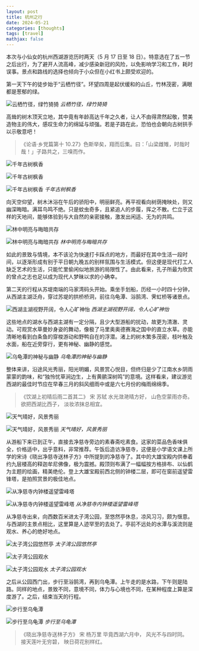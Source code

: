 ```yaml
---
layout: post
title: 杭州之行
date: 2024-05-21
categories: [thoughts]
tags: [travel]
mathjax: false
---
```


本次与小仙女的杭州西湖游览历时两天（5 月 17 日至 18 日）。特意选在了五一节之后出行，为了避开人流高峰，减少感染新冠的风险，以免影响学习和工作，耗时误事。景点和路线的选择也倾向于小众但在小红书上颇受欢迎的。

第一天下午的徒步始于“云栖竹径”。环望四周是起伏缓和的山丘，竹林茂密，满眼都是葱郁的绿。

![云栖竹径，绿竹猗猗](/figures/2024-05-17~18-杭州西湖/IMG_0779.JPG)
*云栖竹径，绿竹猗猗*

高耸的树木顶天立地，其中竟有年龄高达千年之久者，让人不由得肃然起敬，赞美造物主的伟大，感叹生命力的绵延与顽强。若是子路在此，恐怕也会朝向古树拱手以示敬意吧！

> 《论语·乡党篇第十 10.27》色斯举矣，翔而后集。曰：「山梁雌雉，时哉时哉！」子路共之，三嗅而作。


![千年古树枫香](/figures/2024-05-17~18-杭州西湖/IMG_0801.JPG)

![千年古树枫香](/figures/2024-05-17~18-杭州西湖/IMG_0802.JPG)

![千年古树枫香](/figures/2024-05-17~18-杭州西湖/IMG_0803.JPG)
*千年古树枫香*

向天空仰望，树木沐浴在午后的骄阳中，明丽鲜亮。再平视看向树荫掩映处，则又幽深晦暗。满耳鸟鸣不绝。只是蚊虫奇多，且紧追人的步履，挥之不散。伫立于这样的天地间，能够体验到与大自然的亲密接触，激发出闲适、无为的共鸣。

![林中明亮与晦暗共存](/figures/2024-05-17~18-杭州西湖/IMG_0762.JPG)

![林中明亮与晦暗共存](/figures/2024-05-17~18-杭州西湖/IMG_0783.JPG)
*林中明亮与晦暗共存*

如此的景致与情境，本不该沦为快速打卡踩点的地方，而最好在其中生活一段时间，以逐渐形成有别于平日朝九晚五的别样氛围与生活模式。但这便是现代打工人缺乏艺术的生活，只能忙里偷闲似地旅游的局限性了。由此看来，孔子所最为欣赏的曾点之志也足以成为现代人梦昧以求的小确幸。

第二天的行程从苏堤南端的马家湾码头开始。乘坐手划船，历经一小时四十分钟，从西湖主湖泛舟，穿过苏堤的拱桥桥洞，前往乌龟潭、浴鹄湾、霁虹桥等诸景点。

![西湖主湖视野开阔，令人心旷神怡](/figures/2024-05-17~18-杭州西湖/IMG_0834.JPG)
*西湖主湖视野开阔，令人心旷神怡*

这些地点的湖水与西湖主湖有一定分隔，且少大型游船的扰动，故更为清澈、灵动。可观赏水草曼妙身姿的舞动，像极了马里奥奥德赛海之国中的直立水草。亦能清晰地看到白条鱼的穿梭游动和野鸭自在的浮潜。渚上的树木繁多茂密，枝叶触及水面，船在近旁穿行，更有神秘、幽静的感觉。

![乌龟潭的神秘与幽静](/figures/2024-05-17~18-杭州西湖/IMG_0842.JPG)
*乌龟潭的神秘与幽静*

整体来讲，沿途风光秀丽，阳光明媚，风景赏心悦目，但终归是少了江南水乡阴雨蒙蒙的韵味，和“独怜忧草涧边生，上有黄鹂深树鸣”的意境。这样看来，建议游览西湖的最佳时节应在早春三月的斜风细雨中或是六七月份的梅雨绵绵季。

> 《饮湖上初晴后雨二首其二》
> 宋 苏轼
> 水光潋滟晴方好，
> 山色空蒙雨亦奇。
> 欲把西湖比西子，
> 淡妆浓抹总相宜。


![天气晴好，风景秀丽](/figures/2024-05-17~18-杭州西湖/IMG_0876.JPG)

![天气晴好，风景秀丽](/figures/2024-05-17~18-杭州西湖/IMG_1004.JPG)
*天气晴好，风景秀丽*

从游船下来已到正午，直接去净慈寺旁边的素春斋吃素食。这家的菜品色香味俱全，价格适中，出乎意料，非常推荐。午饭后造访净慈寺，这便是小学语文课上所学的宋诗《晓出净慈寺送林子方》中所提到的净慈寺了。其中的大雄宝殿内供奉着约九层楼高的释迦牟尼佛像，极为震撼。殿顶则布满了一幅幅按方格排布、以仙鹤为主题的绘画，精美绝伦。登上大雄宝殿前西北侧的钟楼二层，即可在窗前遥望雷锋塔，是拍照赏景的极佳地点。

![从净慈寺内钟楼遥望雷峰塔](/figures/2024-05-17~18-杭州西湖/IMG_0966.JPG)

![从净慈寺内钟楼遥望雷峰塔](/figures/2024-05-17~18-杭州西湖/IMG_0965.JPG)
*从净慈寺内钟楼遥望雷峰塔*

从净慈寺出来，向西数百米进太子湾公园，至悠然亭休息，凉风习习，颇为惬意。与西湖的主景点相比，这里算是人迹罕至的去处了。亭前不远处的水潭与溪流则是观水、养心的绝好地点。

![太子湾公园悠然亭](/figures/2024-05-17~18-杭州西湖/IMG_0979.jpg)
*太子湾公园悠然亭*


![太子湾公园观水](/figures/2024-05-17~18-杭州西湖/IMG_0977.jpg)

![太子湾公园观水](/figures/2024-05-17~18-杭州西湖/IMG_0985.JPG)
*太子湾公园观水*

之后从公园西门出，步行至浴鹄湾，再到乌龟潭。上午走的是水路，下午则是陆路。同样的地点，景致不同，意境不同，体力与心境也不同，在某种程度上算是深度游了。之后，结束当天的行程。

![步行至乌龟潭](/figures/2024-05-17~18-杭州西湖/IMG_1008.JPG)

![步行至乌龟潭](/figures/2024-05-17~18-杭州西湖/IMG_1013.JPG)
*步行至乌龟潭*

> 《晓出净慈寺送林子方》
> 宋 杨万里
> 毕竟西湖六月中，
> 风光不与四时同。
> 接天莲叶无穷碧，
> 映日荷花别样红。
